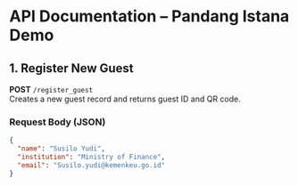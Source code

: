# API Documentation – Pandang Istana Demo

## 1. Register New Guest

**POST** `/register_guest`  
Creates a new guest record and returns guest ID and QR code.

### Request Body (JSON)

```json
{
  "name": "Susilo Yudi",
  "institution": "Ministry of Finance",
  "email": "Susilo.yudi@kemenkeu.go.id"
}
